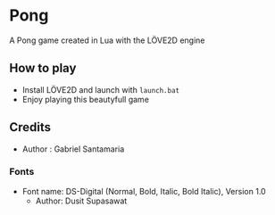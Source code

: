 # Pong
 A Pong game created in Lua with the LÖVE2D engine

## How to play
* Install LÖVE2D and launch with `launch.bat`
* Enjoy playing this beautyfull game

## Credits
* Author : Gabriel Santamaria

### Fonts
* Font name: DS-Digital (Normal, Bold, Italic, Bold Italic), Version 1.0
    * Author: Dusit Supasawat